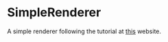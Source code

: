 # SimpleRenderer

A simple renderer following the tutorial at [this](https://raytracing.github.io/books/RayTracingInOneWeekend.html) website.
